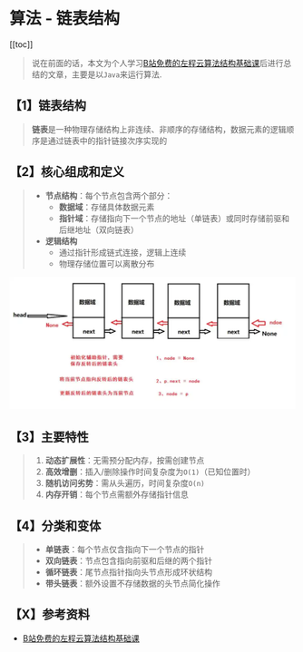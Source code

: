 # 算法 - 链表结构

[[toc]]

> 说在前面的话，本文为个人学习[B站免费的左程云算法结构基础课](https://www.bilibili.com/video/BV1Ef4y1T7Qi/?spm_id_from=333.788.recommend_more_video.1&vd_source=65c7f6924d2d8ba5fa0d4c448818e08a)后进行总结的文章，主要是以`Java`来运行算法.

## 【1】链表结构

> <b>链表</b>是一种物理存储结构上非连续、非顺序的存储结构，数据元素的逻辑顺序是通过链表中的指针链接次序实现的‌

## 【2】核心组成和定义

> - <b>节点结构</b>：每个节点包含两个部分：
>   - <b>数据域</b>：存储具体数据元素
>   - <b>指针域</b>：存储指向下一个节点的地址（单链表）或同时存储前驱和后继地址（双向链表）‌
> - <b>逻辑结构</b>
>   - 通过指针形成链式连接，逻辑上连续
>   - 物理存储位置可以离散分布‌

![image-20250821140019920](../../.vuepress/public/images/image-20250821140019920.png)

## 【3】主要特性

> 1. <b>动态扩展性</b>：无需预分配内存，按需创建节点‌
> 2. <b>高效增删</b>：插入/删除操作时间复杂度为`O(1)`（已知位置时）‌
> 3. <b>随机访问劣势</b>：需从头遍历，时间复杂度`O(n)‌`
> 4. ‌<b>内存开销</b>：每个节点需额外存储指针信息‌

## 【4】分类和变体

> - <b>单链表</b>：每个节点仅含指向下一个节点的指针‌
> - <b>双向链表</b>：节点包含指向前驱和后继的两个指针‌
> - <b>循环链表</b>：尾节点指针指向头节点形成环状结构‌
> - <b>带头链表</b>：额外设置不存储数据的头节点简化操作‌

## 【X】参考资料

- [B站免费的左程云算法结构基础课](https://www.bilibili.com/video/BV1Ef4y1T7Qi/?spm_id_from=333.788.recommend_more_video.1&vd_source=65c7f6924d2d8ba5fa0d4c448818e08a)